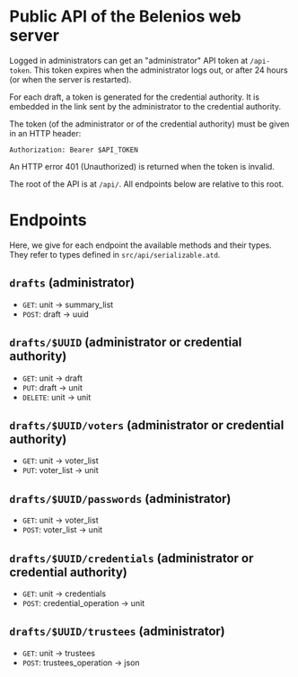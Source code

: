 # Public API of the Belenios web server

Logged in administrators can get an "administrator" API token at
`/api-token`. This token expires when the administrator logs out, or
after 24 hours (or when the server is restarted).

For each draft, a token is generated for the credential authority. It
is embedded in the link sent by the administrator to the credential
authority.

The token (of the administrator or of the credential authority) must
be given in an HTTP header:

    Authorization: Bearer $API_TOKEN

An HTTP error 401 (Unauthorized) is returned when the token is
invalid.

The root of the API is at `/api/`. All endpoints below are relative to
this root.

# Endpoints

Here, we give for each endpoint the available methods and their
types. They refer to types defined in `src/api/serializable.atd`.

## `drafts` (administrator)

* `GET`: unit -> summary_list
* `POST`: draft -> uuid

## `drafts/$UUID` (administrator or credential authority)

* `GET`: unit -> draft
* `PUT`: draft -> unit
* `DELETE`: unit -> unit

## `drafts/$UUID/voters` (administrator or credential authority)

* `GET`: unit -> voter_list
* `PUT`: voter_list -> unit

## `drafts/$UUID/passwords` (administrator)

* `GET`: unit -> voter_list
* `POST`: voter_list -> unit

## `drafts/$UUID/credentials` (administrator or credential authority)

* `GET`: unit -> credentials
* `POST`: credential_operation -> unit

## `drafts/$UUID/trustees` (administrator)

* `GET`: unit -> trustees
* `POST`: trustees_operation -> json

